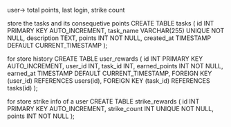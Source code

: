 user-> total points, last login, strike count

store the tasks and its consequetive points
CREATE TABLE tasks (
    id INT PRIMARY KEY AUTO_INCREMENT,
    task_name VARCHAR(255) UNIQUE NOT NULL,
    description TEXT,
    points INT NOT NULL,
    created_at TIMESTAMP DEFAULT CURRENT_TIMESTAMP
);


for store history
CREATE TABLE user_rewards (
    id INT PRIMARY KEY AUTO_INCREMENT,
    user_id INT,
    task_id INT,
    earned_points INT NOT NULL,
    earned_at TIMESTAMP DEFAULT CURRENT_TIMESTAMP,
    FOREIGN KEY (user_id) REFERENCES users(id),
    FOREIGN KEY (task_id) REFERENCES tasks(id)
);

for store strike info of a user
CREATE TABLE strike_rewards (
    id INT PRIMARY KEY AUTO_INCREMENT,
    strike_count INT UNIQUE NOT NULL,
    points INT NOT NULL
);

